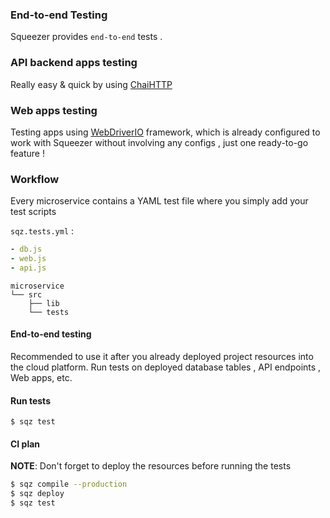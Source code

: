 ### End-to-end Testing

Squeezer provides `end-to-end` tests . 

### API backend apps testing

Really easy & quick by using [ChaiHTTP](http://chaijs.com/plugins/chai-http/)

### Web apps testing

Testing apps using [WebDriverIO](http://webdriver.io/) framework, which is already
configured to work with Squeezer without involving any configs , just one ready-to-go feature !

### Workflow

Every microservice contains a YAML test file where you simply add your test scripts

`sqz.tests.yml` :

```yaml
- db.js
- web.js
- api.js
```

```
microservice
└── src
    ├── lib
    └── tests
```

#### End-to-end testing

Recommended to use it after you already deployed project resources into the cloud platform. 
Run tests on deployed database tables , API endpoints , Web apps,  etc.

#### Run tests
`$ sqz test` 

#### CI plan

**NOTE**: Don't forget to deploy the resources before running the tests

```bash
$ sqz compile --production
$ sqz deploy
$ sqz test
```
